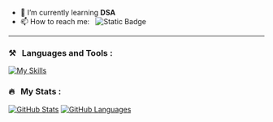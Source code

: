 

- 🌱 I’m currently learning **DSA**
- 📫 How to reach me: &nbsp; ![Static Badge](https://img.shields.io/badge/Pramay-Wankhade?style=flat&logo=LinkedIn&logoColor=white&labelColor=blue&color=blue&link=https%3A%2F%2Fwww.linkedin.com%2Fin%2Fpramaywankhade%2F)


---
   ### ⚒️ &nbsp; Languages and Tools :


[![My Skills](https://skillicons.dev/icons?i=cpp,c,git&perline=8)](https://skillicons.dev)

### 🔥 &nbsp; My Stats :

[![GitHub Stats](https://github-readme-stats.vercel.app/api?username=pramay88&hide=issues&show_icons=true&hide_border=true&theme=github_dark&count_private=true)](https://github.com/anuraghazra/github-readme-stats)
[![GitHub Languages](https://github-readme-stats.vercel.app/api/top-langs/?username=pramay88&size_weight=1&count_weight=0&includeForks=true&layout=compact&hide_border=true&langs_count=8&theme=github_dark)](https://github.com/anuraghazra/github-readme-stats)

